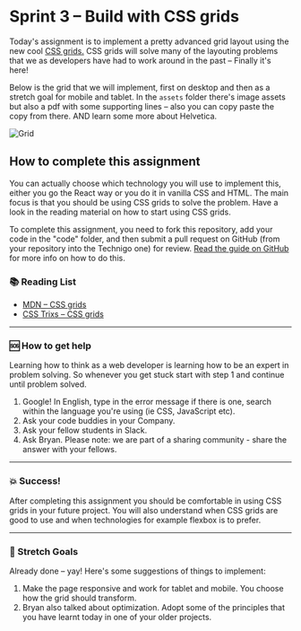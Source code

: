 # Sprint 3 – Build with CSS grids

Today's assignment is to implement a pretty advanced grid layout using the new cool [CSS grids.](https://css-tricks.com/snippets/css/complete-guide-grid/) CSS grids will solve many of the layouting problems that we as developers have had to work around in the past – Finally it's here! 

Below is the grid that we will implement, first on desktop and then as a stretch goal for mobile and tablet. In the `assets` folder there's image assets but also a pdf with some supporting lines – also you can copy paste the copy from there. AND learn some more about Helvetica. 

![Grid](https://github.com/Technigo/assignment-css-grid/blob/master/Helvetica_grid.001.png)

## How to complete this assignment

You can actually choose which technology you will use to implement this, either you go the React way or you do it in vanilla CSS and HTML. The main focus is that you should be using CSS grids to solve the problem. Have a look in the reading material on how to start using CSS grids. 

To complete this assignment, you need to fork this repository, add your code in the "code" folder, and then submit a pull request on GitHub (from your repository into the Technigo one) for review. [Read the guide on GitHub](https://guides.github.com/activities/forking/) for more info on how to do this.

### :books: Reading List

* [MDN – CSS grids](https://developer.mozilla.org/en-US/docs/Web/CSS/CSS_Grid_Layout)
* [CSS Trixs – CSS grids](https://css-tricks.com/snippets/css/complete-guide-grid/)

---

### :sos: How to get help
Learning how to think as a web developer is learning how to be an expert in problem solving. So whenever you get stuck start with step 1 and continue until problem solved.

1. Google! In English, type in the error message if there is one, search within the language you're using (ie CSS, JavaScript etc).
2. Ask your code buddies in your Company.
3. Ask your fellow students in Slack.
4. Ask Bryan. Please note: we are part of a sharing community - share the answer with your fellows.

---

### :boom: Success!

After completing this assignment you should be comfortable in using CSS grids in your future project. You will also understand when CSS grids are good to use and when technologies for example flexbox is to prefer. 

---

### :runner: Stretch Goals

Already done – yay! Here's some suggestions of things to implement: 
1. Make the page responsive and work for tablet and mobile. You choose how the grid should transform. 
1. Bryan also talked about optimization. Adopt some of the principles that you have learnt today in one of your older projects. 

